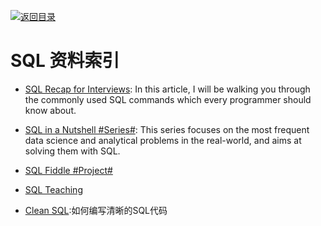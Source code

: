 [![返回目录](https://parg.co/UGo)](https://parg.co/b4z) 
 
 
 

# SQL 资料索引

- [SQL Recap for Interviews](https://parg.co/bBs): In this article, I will be walking you through the commonly used SQL commands which every programmer should know about.

- [SQL in a Nutshell #Series#](https://parg.co/U31): This series focuses on the most frequent data science and analytical problems in the real-world, and aims at solving them with SQL.

- [SQL Fiddle #Project#](http://sqlfiddle.com/)

- [SQL Teaching](https://www.sqlteaching.com/)

- [Clean SQL](http://jonathansacramento.com/posts/20161119_clean_sql.html):如何编写清晰的SQL代码